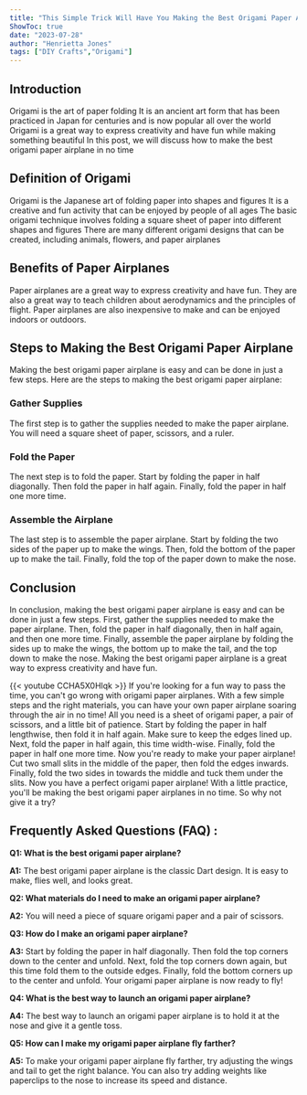 ```yaml
---
title: "This Simple Trick Will Have You Making the Best Origami Paper Airplane in No Time!"
ShowToc: true 
date: "2023-07-28"
author: "Henrietta Jones" 
tags: ["DIY Crafts","Origami"]
---
```

## Introduction
Origami is the art of paper folding It is an ancient art form that has been practiced in Japan for centuries and is now popular all over the world Origami is a great way to express creativity and have fun while making something beautiful In this post, we will discuss how to make the best origami paper airplane in no time

## Definition of Origami
Origami is the Japanese art of folding paper into shapes and figures It is a creative and fun activity that can be enjoyed by people of all ages The basic origami technique involves folding a square sheet of paper into different shapes and figures There are many different origami designs that can be created, including animals, flowers, and paper airplanes

## Benefits of Paper Airplanes
Paper airplanes are a great way to express creativity and have fun. They are also a great way to teach children about aerodynamics and the principles of flight. Paper airplanes are also inexpensive to make and can be enjoyed indoors or outdoors.

## Steps to Making the Best Origami Paper Airplane
Making the best origami paper airplane is easy and can be done in just a few steps. Here are the steps to making the best origami paper airplane:

### Gather Supplies
The first step is to gather the supplies needed to make the paper airplane. You will need a square sheet of paper, scissors, and a ruler.

### Fold the Paper
The next step is to fold the paper. Start by folding the paper in half diagonally. Then fold the paper in half again. Finally, fold the paper in half one more time.

### Assemble the Airplane
The last step is to assemble the paper airplane. Start by folding the two sides of the paper up to make the wings. Then, fold the bottom of the paper up to make the tail. Finally, fold the top of the paper down to make the nose.

## Conclusion
In conclusion, making the best origami paper airplane is easy and can be done in just a few steps. First, gather the supplies needed to make the paper airplane. Then, fold the paper in half diagonally, then in half again, and then one more time. Finally, assemble the paper airplane by folding the sides up to make the wings, the bottom up to make the tail, and the top down to make the nose. Making the best origami paper airplane is a great way to express creativity and have fun.

{{< youtube CCHA5X0Hlqk >}} 
If you're looking for a fun way to pass the time, you can't go wrong with origami paper airplanes. With a few simple steps and the right materials, you can have your own paper airplane soaring through the air in no time! All you need is a sheet of origami paper, a pair of scissors, and a little bit of patience. Start by folding the paper in half lengthwise, then fold it in half again. Make sure to keep the edges lined up. Next, fold the paper in half again, this time width-wise. Finally, fold the paper in half one more time. Now you're ready to make your paper airplane! Cut two small slits in the middle of the paper, then fold the edges inwards. Finally, fold the two sides in towards the middle and tuck them under the slits. Now you have a perfect origami paper airplane! With a little practice, you'll be making the best origami paper airplanes in no time. So why not give it a try?

## Frequently Asked Questions (FAQ) :
**Q1: What is the best origami paper airplane?**

**A1:** The best origami paper airplane is the classic Dart design. It is easy to make, flies well, and looks great.

**Q2: What materials do I need to make an origami paper airplane?**

**A2:** You will need a piece of square origami paper and a pair of scissors.

**Q3: How do I make an origami paper airplane?**

**A3:** Start by folding the paper in half diagonally. Then fold the top corners down to the center and unfold. Next, fold the top corners down again, but this time fold them to the outside edges. Finally, fold the bottom corners up to the center and unfold. Your origami paper airplane is now ready to fly!

**Q4: What is the best way to launch an origami paper airplane?**

**A4:** The best way to launch an origami paper airplane is to hold it at the nose and give it a gentle toss.

**Q5: How can I make my origami paper airplane fly farther?**

**A5:** To make your origami paper airplane fly farther, try adjusting the wings and tail to get the right balance. You can also try adding weights like paperclips to the nose to increase its speed and distance.



